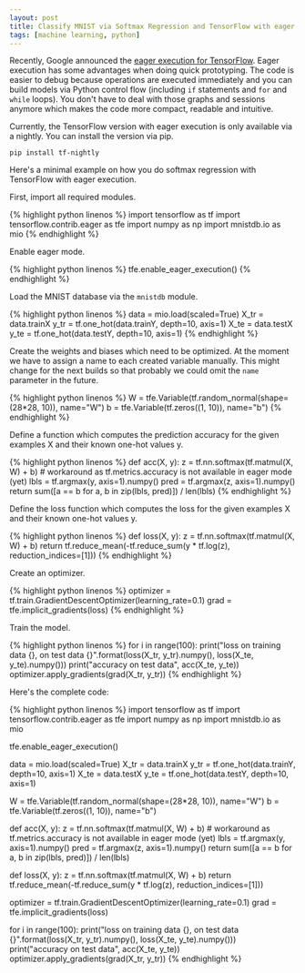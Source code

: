 ```yaml
---
layout: post
title: Classify MNIST via Softmax Regression and TensorFlow with eager execution
tags: [machine learning, python]
---
```


Recently, Google announced the [eager execution for TensorFlow](https://research.googleblog.com/2017/10/eager-execution-imperative-define-by.html). Eager execution has some advantages when doing quick prototyping. The code is easier to debug because operations are executed immediately and you can build models via Python control flow (including `if` statements and `for` and `while` loops). You don't have to deal with those graphs and sessions anymore which makes the code more compact, readable and intuitive.

Currently, the TensorFlow version with eager execution is only available via a nightly. You can install the version via pip.

```
pip install tf-nightly
```

Here's a minimal example on how you do softmax regression with TensorFlow with eager execution.

First, import all required modules.

{% highlight python linenos %}
import tensorflow as tf
import tensorflow.contrib.eager as tfe
import numpy as np
import mnistdb.io as mio
{% endhighlight %}

Enable eager mode.

{% highlight python linenos %}
tfe.enable_eager_execution()
{% endhighlight %}

Load the MNIST database via the `mnistdb` module.

{% highlight python linenos %}
data = mio.load(scaled=True)
X_tr = data.trainX
y_tr = tf.one_hot(data.trainY, depth=10, axis=1)
X_te = data.testX
y_te = tf.one_hot(data.testY, depth=10, axis=1)
{% endhighlight %}

Create the weights and biases which need to be optimized. At the moment we have to assign a name to each created variable manually. This might change for the next builds so that probably we could omit the `name` parameter in the future.

{% highlight python linenos %}
W = tfe.Variable(tf.random_normal(shape=(28*28, 10)), name="W")
b = tfe.Variable(tf.zeros((1, 10)), name="b")
{% endhighlight %}

Define a function which computes the prediction accuracy for the given examples X and their known one-hot values y.

{% highlight python linenos %}
def acc(X, y):
    z = tf.nn.softmax(tf.matmul(X, W) + b)
    # workaround as tf.metrics.accuracy is not available in eager mode (yet)
    lbls = tf.argmax(y, axis=1).numpy()
    pred = tf.argmax(z, axis=1).numpy()
    return sum([a == b for a, b in zip(lbls, pred)]) / len(lbls)
{% endhighlight %}

Define the loss function which computes the loss for the given examples X and their known one-hot values y.

{% highlight python linenos %}
def loss(X, y):
    z = tf.nn.softmax(tf.matmul(X, W) + b)
    return tf.reduce_mean(-tf.reduce_sum(y * tf.log(z), reduction_indices=[1]))
{% endhighlight %}


Create an optimizer.

{% highlight python linenos %}
optimizer = tf.train.GradientDescentOptimizer(learning_rate=0.1)
grad = tfe.implicit_gradients(loss)
{% endhighlight %}

Train the model.

{% highlight python linenos %}
for i in range(100):
    print("loss on training data {}, on test data {}".format(loss(X_tr, y_tr).numpy(), loss(X_te, y_te).numpy()))
    print("accuracy on test data", acc(X_te, y_te))
    optimizer.apply_gradients(grad(X_tr, y_tr))
{% endhighlight %}


Here's the complete code:

{% highlight python linenos %}
import tensorflow as tf
import tensorflow.contrib.eager as tfe
import numpy as np
import mnistdb.io as mio

tfe.enable_eager_execution()

data = mio.load(scaled=True)
X_tr = data.trainX
y_tr = tf.one_hot(data.trainY, depth=10, axis=1)
X_te = data.testX
y_te = tf.one_hot(data.testY, depth=10, axis=1)

W = tfe.Variable(tf.random_normal(shape=(28*28, 10)), name="W")
b = tfe.Variable(tf.zeros((1, 10)), name="b")

def acc(X, y):
    z = tf.nn.softmax(tf.matmul(X, W) + b)
    # workaround as tf.metrics.accuracy is not available in eager mode (yet)
    lbls = tf.argmax(y, axis=1).numpy()
    pred = tf.argmax(z, axis=1).numpy()
    return sum([a == b for a, b in zip(lbls, pred)]) / len(lbls)

def loss(X, y):
    z = tf.nn.softmax(tf.matmul(X, W) + b)
    return tf.reduce_mean(-tf.reduce_sum(y * tf.log(z), reduction_indices=[1]))

optimizer = tf.train.GradientDescentOptimizer(learning_rate=0.1)
grad = tfe.implicit_gradients(loss)

for i in range(100):
    print("loss on training data {}, on test data {}".format(loss(X_tr, y_tr).numpy(), loss(X_te, y_te).numpy()))
    print("accuracy on test data", acc(X_te, y_te))
    optimizer.apply_gradients(grad(X_tr, y_tr))
{% endhighlight %}
